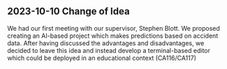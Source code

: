 ## 2023-10-10 Change of Idea
We had our first meeting with our supervisor, Stephen Blott. We proposed creating an AI-based project which makes predictions based on accident data. After having discussed the advantages and disadvantages, we decided to leave this idea and instead develop a terminal-based editor which could be deployed in an educational context (CA116/CA117)